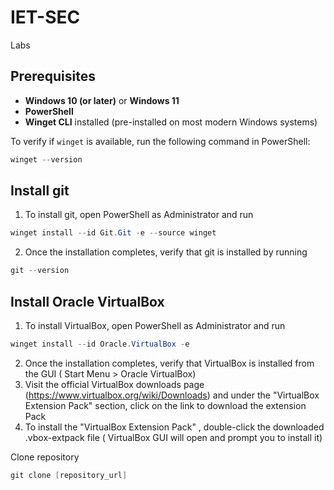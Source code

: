 # IET-SEC
Labs

## Prerequisites
- **Windows 10 (or later)** or **Windows 11**
- **PowerShell**
- **Winget CLI** installed (pre-installed on most modern Windows systems)

To verify if `winget` is available, run the following command in PowerShell:

```powershell
winget --version
```


## Install git 
1. To install git, open PowerShell as Administrator and run

```powershell
winget install --id Git.Git -e --source winget
```

2. Once the installation completes, verify that git is installed by running

```powershell
git --version
```

## Install Oracle VirtualBox 
1. To install VirtualBox, open PowerShell as Administrator and run

```powershell
winget install --id Oracle.VirtualBox -e
```
2. Once the installation completes, verify that VirtualBox is installed from the GUI ( Start Menu > Oracle VirtualBox)
3. Visit the official VirtualBox downloads page (https://www.virtualbox.org/wiki/Downloads) and under the "VirtualBox Extension Pack" section, click on the link to download the extension Pack
4. To install the "VirtualBox Extension Pack" , double-click the downloaded .vbox-extpack file ( VirtualBox GUI will open and prompt you to install it) 






Clone repository

```powershell
git clone [repository_url]
```
